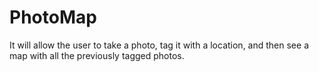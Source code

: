 # PhotoMap
It will allow the user to take a photo, tag it with a location, and then see a map with all the previously tagged photos. 
